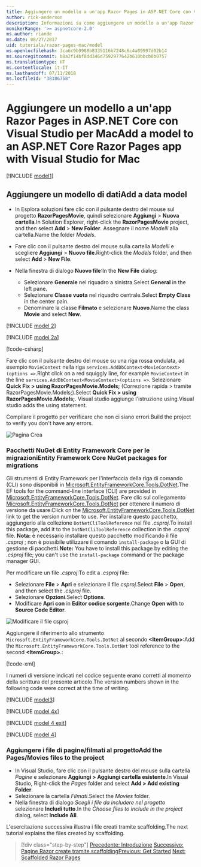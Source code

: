 ```yaml
---
title: Aggiungere un modello a un'app Razor Pages in ASP.NET Core con Visual Studio per Mac
author: rick-anderson
description: Informazioni su come aggiungere un modello a un'app Razor Pages in ASP.NET Core con Visual Studio per Mac.
monikerRange: '>= aspnetcore-2.0'
ms.author: riande
ms.date: 08/27/2017
uid: tutorials/razor-pages-mac/model
ms.openlocfilehash: 3ca6c9b9988b8335116b7248c6c4a89997d02b14
ms.sourcegitcommit: b8a2f14bf8dd346d7592977642b610bbcb0b0757
ms.translationtype: HT
ms.contentlocale: it-IT
ms.lasthandoff: 07/11/2018
ms.locfileid: "38186758"
---
```

# <a name="add-a-model-to-an-aspnet-core-razor-pages-app-with-visual-studio-for-mac"></a><span data-ttu-id="2abe3-103">Aggiungere un modello a un'app Razor Pages in ASP.NET Core con Visual Studio per Mac</span><span class="sxs-lookup"><span data-stu-id="2abe3-103">Add a model to an ASP.NET Core Razor Pages app with Visual Studio for Mac</span></span>

[!INCLUDE [model1](../../includes/RP/model1.md)]

## <a name="add-a-data-model"></a><span data-ttu-id="2abe3-104">Aggiungere un modello di dati</span><span class="sxs-lookup"><span data-stu-id="2abe3-104">Add a data model</span></span>

* <span data-ttu-id="2abe3-105">In Esplora soluzioni fare clic con il pulsante destro del mouse sul progetto **RazorPagesMovie**, quindi selezionare **Aggiungi** > **Nuova cartella**.</span><span class="sxs-lookup"><span data-stu-id="2abe3-105">In Solution Explorer, right-click the **RazorPagesMovie** project, and then select **Add** > **New Folder**.</span></span> <span data-ttu-id="2abe3-106">Assegnare il nome *Modelli* alla cartella.</span><span class="sxs-lookup"><span data-stu-id="2abe3-106">Name the folder *Models*.</span></span>
* <span data-ttu-id="2abe3-107">Fare clic con il pulsante destro del mouse sulla cartella *Modelli* e scegliere **Aggiungi** > **Nuovo file**.</span><span class="sxs-lookup"><span data-stu-id="2abe3-107">Right-click the *Models* folder, and then select **Add** > **New File**.</span></span>
* <span data-ttu-id="2abe3-108">Nella finestra di dialogo **Nuovo file**:</span><span class="sxs-lookup"><span data-stu-id="2abe3-108">In the **New File** dialog:</span></span>

  * <span data-ttu-id="2abe3-109">Selezionare **Generale** nel riquadro a sinistra.</span><span class="sxs-lookup"><span data-stu-id="2abe3-109">Select **General** in the left pane.</span></span>
  * <span data-ttu-id="2abe3-110">Selezionare **Classe vuota** nel riquadro centrale.</span><span class="sxs-lookup"><span data-stu-id="2abe3-110">Select **Empty Class** in the center pain.</span></span>
  * <span data-ttu-id="2abe3-111">Denominare la classe **Filmato** e selezionare **Nuovo**.</span><span class="sxs-lookup"><span data-stu-id="2abe3-111">Name the class **Movie** and select **New**.</span></span>

[!INCLUDE [model 2](../../includes/RP/model2.md)]

[!INCLUDE [model 2a](../../includes/RP/model2a.md)]

[!code-csharp[](../../tutorials/razor-pages/razor-pages-start/sample/RazorPagesMovie/Startup.cs?name=snippet_ConfigureServices2&highlight=3-6)]

<span data-ttu-id="2abe3-112">Fare clic con il pulsante destro del mouse su una riga rossa ondulata, ad esempio `MovieContext` nella riga `services.AddDbContext<MovieContext>(options =>`.</span><span class="sxs-lookup"><span data-stu-id="2abe3-112">Right click on a red squiggly line, for example `MovieContext` in the line `services.AddDbContext<MovieContext>(options =>`.</span></span> <span data-ttu-id="2abe3-113">Selezionare **Quick Fix > using RazorPagesMovie.Models;** (Correzione rapida > tramite RazorPagesMovie.Models;).</span><span class="sxs-lookup"><span data-stu-id="2abe3-113">Select **Quick Fix > using RazorPagesMovie.Models;**.</span></span> <span data-ttu-id="2abe3-114">Visual studio aggiunge l'istruzione using.</span><span class="sxs-lookup"><span data-stu-id="2abe3-114">Visual studio adds the using statement.</span></span>

<span data-ttu-id="2abe3-115">Compilare il progetto per verificare che non ci siano errori.</span><span class="sxs-lookup"><span data-stu-id="2abe3-115">Build the project to verify you don't have any errors.</span></span>

![Pagina Crea](model/red.png)

### <a name="entity-framework-core-nuget-packages-for-migrations"></a><span data-ttu-id="2abe3-117">Pacchetti NuGet di Entity Framework Core per le migrazioni</span><span class="sxs-lookup"><span data-stu-id="2abe3-117">Entity Framework Core NuGet packages for migrations</span></span>

<span data-ttu-id="2abe3-118">Gli strumenti di Entity Framework per l'interfaccia della riga di comando (CLI) sono disponibili in [Microsoft.EntityFrameworkCore.Tools.DotNet](https://www.nuget.org/packages/Microsoft.EntityFrameworkCore.Tools.DotNet).</span><span class="sxs-lookup"><span data-stu-id="2abe3-118">The EF tools for the command-line interface (CLI) are provided in [Microsoft.EntityFrameworkCore.Tools.DotNet](https://www.nuget.org/packages/Microsoft.EntityFrameworkCore.Tools.DotNet).</span></span> <span data-ttu-id="2abe3-119">Fare clic sul collegamento [Microsoft.EntityFrameworkCore.Tools.DotNet](https://www.nuget.org/packages/Microsoft.EntityFrameworkCore.Tools.DotNet) per ottenere il numero di versione da usare.</span><span class="sxs-lookup"><span data-stu-id="2abe3-119">Click on the [Microsoft.EntityFrameworkCore.Tools.DotNet](https://www.nuget.org/packages/Microsoft.EntityFrameworkCore.Tools.DotNet) link to get the version number to use.</span></span> <span data-ttu-id="2abe3-120">Per installare questo pacchetto, aggiungerlo alla collezione `DotNetCliToolReference` nel file *.csproj*.</span><span class="sxs-lookup"><span data-stu-id="2abe3-120">To install this package, add it to the `DotNetCliToolReference` collection in the *.csproj* file.</span></span> <span data-ttu-id="2abe3-121">**Nota:** è necessario installare questo pacchetto modificando il file *.csproj* ; non è possibile utilizzare il comando `install-package` o la GUI di gestione di pacchetti.</span><span class="sxs-lookup"><span data-stu-id="2abe3-121">**Note:** You have to install this package by editing the *.csproj* file; you can't use the `install-package` command or the package manager GUI.</span></span>

<span data-ttu-id="2abe3-122">Per modificare un file *.csproj*:</span><span class="sxs-lookup"><span data-stu-id="2abe3-122">To edit a *.csproj* file:</span></span>

* <span data-ttu-id="2abe3-123">Selezionare **File** > **Apri** e selezionare il file *csproj*.</span><span class="sxs-lookup"><span data-stu-id="2abe3-123">Select **File** > **Open**, and then select the *.csproj* file.</span></span>
* <span data-ttu-id="2abe3-124">Selezionare **Opzioni**.</span><span class="sxs-lookup"><span data-stu-id="2abe3-124">Select **Options**.</span></span>
* <span data-ttu-id="2abe3-125">Modificare **Apri con** in **Editor codice sorgente**.</span><span class="sxs-lookup"><span data-stu-id="2abe3-125">Change **Open with** to **Source Code Editor**.</span></span>

![Modificare il file csproj](model/csproj.png)

<span data-ttu-id="2abe3-127">Aggiungere il riferimento allo strumento `Microsoft.EntityFrameworkCore.Tools.DotNet` al secondo **\<ItemGroup>**:</span><span class="sxs-lookup"><span data-stu-id="2abe3-127">Add the `Microsoft.EntityFrameworkCore.Tools.DotNet` tool reference to the second **\<ItemGroup>**.:</span></span>

[!code-xml[](../../tutorials/razor-pages/razor-pages-start/snapshot_cli_sample/RazorPagesMovie/RazorPagesMovie.cli.csproj?highlight=10)]

<span data-ttu-id="2abe3-128">I numeri di versione indicati nel codice seguente erano corretti al momento della scrittura del presente articolo.</span><span class="sxs-lookup"><span data-stu-id="2abe3-128">The version numbers shown in the following code were correct at the time of writing.</span></span>

[!INCLUDE [model3](../../includes/RP/model3.md)]

[!INCLUDE [model 4x](../../includes/RP/model4x.md)]

[!INCLUDE [model 4 exit](../../includes/RP/model4exit.md)]

[!INCLUDE [model 4](../../includes/RP/model4.md)]

### <a name="add-the-pagesmovies-files-to-the-project"></a><span data-ttu-id="2abe3-129">Aggiungere i file di pagine/filmati al progetto</span><span class="sxs-lookup"><span data-stu-id="2abe3-129">Add the Pages/Movies files to the project</span></span>

* <span data-ttu-id="2abe3-130">In Visual Studio, fare clic con il pulsante destro del mouse sulla cartella *Pagine* e selezionare **Aggiungi > Aggiungi cartella esistente**.</span><span class="sxs-lookup"><span data-stu-id="2abe3-130">In Visual Studio, Right-click the *Pages* folder and select **Add > Add existing Folder**.</span></span>
* <span data-ttu-id="2abe3-131">Selezionare la cartella *Filmati*.</span><span class="sxs-lookup"><span data-stu-id="2abe3-131">Select the *Movies* folder.</span></span>
* <span data-ttu-id="2abe3-132">Nella finestra di dialogo *Scegli i file da includere nel progetto* selezionare **Includi tutto**.</span><span class="sxs-lookup"><span data-stu-id="2abe3-132">In the *Choose files to include in the project* dialog, select **Include All**.</span></span>

<span data-ttu-id="2abe3-133">L'esercitazione successiva illustra i file creati tramite scaffolding.</span><span class="sxs-lookup"><span data-stu-id="2abe3-133">The next tutorial explains the files created by scaffolding.</span></span>

> [!div class="step-by-step"]
> <span data-ttu-id="2abe3-134">[Precedente: Introduzione](xref:tutorials/razor-pages-mac/razor-pages-start)
> [Successivo: Pagine Razor create tramite scaffolding](xref:tutorials/razor-pages-mac/page)</span><span class="sxs-lookup"><span data-stu-id="2abe3-134">[Previous: Get Started](xref:tutorials/razor-pages-mac/razor-pages-start)
[Next: Scaffolded Razor Pages](xref:tutorials/razor-pages-mac/page)</span></span>
